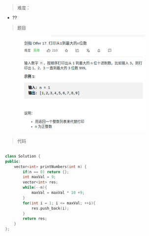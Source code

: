 > 难度：
- ??

> 题目
<div align="center" style="zoom:80%"><img src="./pic/17-1.png"></div>

> 代码

```cpp

class Solution {
public:
    vector<int> printNumbers(int n) {
        if(n == 0) return {};
        int maxVal = 9;
        vector<int> res;
        while(--n){
            maxVal = maxVal * 10 +9;
        }
        for(int i = 1; i <= maxVal; ++i){
            res.push_back(i);
        }
        return res;
    }
};
```